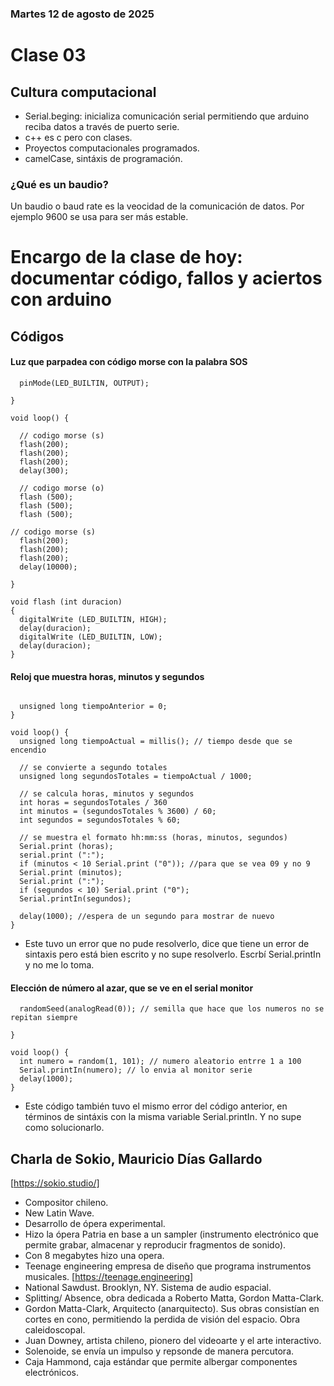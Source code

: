 ### Martes 12 de agosto de 2025
# Clase 03

## Cultura computacional
- Serial.beging: inicializa comunicación serial permitiendo que arduino reciba datos a través de puerto serie.
- c++ es c pero con clases.
- Proyectos computacionales programados.
- camelCase, sintáxis de programación.

### ¿Qué es un baudio?
Un baudio o baud rate es la veocidad de la comunicación de datos. Por ejemplo 9600 se usa para ser más estable.

# Encargo de la clase de hoy: documentar código, fallos y aciertos con arduino

## **Códigos**
#### Luz que parpadea con código morse con la palabra SOS
```  // luz led incorporada del arduino
  pinMode(LED_BUILTIN, OUTPUT);

}

void loop() {

  // codigo morse (s)
  flash(200);
  flash(200);
  flash(200);
  delay(300);

  // codigo morse (o)
  flash (500);
  flash (500);
  flash (500);

// codigo morse (s)
  flash(200);
  flash(200);
  flash(200);
  delay(10000);

}

void flash (int duracion)
{
  digitalWrite (LED_BUILTIN, HIGH);
  delay(duracion);
  digitalWrite (LED_BUILTIN, LOW);
  delay(duracion);
}
```
#### Reloj que muestra horas, minutos y segundos
```void setup() {

  unsigned long tiempoAnterior = 0;
}

void loop() {
  unsigned long tiempoActual = millis(); // tiempo desde que se encendio

  // se convierte a segundo totales
  unsigned long segundosTotales = tiempoActual / 1000;

  // se calcula horas, minutos y segundos
  int horas = segundosTotales / 360
  int minutos = (segundosTotales % 3600) / 60;
  int segundos = segundosTotales % 60;

  // se muestra el formato hh:mm:ss (horas, minutos, segundos)
  Serial.print (horas);
  serial.print (":");
  if (minutos < 10 Serial.print ("0")); //para que se vea 09 y no 9
  Serial.print (minutos);
  Serial.print (":");
  if (segundos < 10) Serial.print ("0");
  Serial.printIn(segundos);

  delay(1000); //espera de un segundo para mostrar de nuevo 
}
```
- Este tuvo un error que no pude resolverlo, dice que tiene un error de sintaxis pero está bien escrito y no supe resolverlo. Escrbí Serial.printIn y no me lo toma.

#### Elección de número al azar, que se ve en el serial monitor
```Serial.begin(9600); // inicia comunicacion serie 9600 --> velocidad a la que los datos se transmitiran entre pc-arduino
  randomSeed(analogRead(0)); // semilla que hace que los numeros no se repitan siempre

}

void loop() {
  int numero = random(1, 101); // numero aleatorio entrre 1 a 100
  Serial.printIn(numero); // lo envia al monitor serie
  delay(1000);
}
```
- Este código también tuvo el mismo error del código anterior, en términos de sintáxis con la misma variable Serial.printIn. Y no supe como solucionarlo.


## Charla de Sokio, Mauricio Días Gallardo
[https://sokio.studio/]
- Compositor chileno.
- New Latin Wave.
- Desarrollo de ópera experimental.
- Hizo la ópera Patria en base a un sampler (instrumento electrónico que permite grabar, almacenar y reproducir fragmentos de sonido).
- Con 8 megabytes hizo una opera.
- Teenage engineering empresa de diseño que programa instrumentos musicales. [https://teenage.engineering]
- National Sawdust. Brooklyn, NY. Sistema de audio espacial.
- Splitting/ Absence, obra dedicada a Roberto Matta, Gordon Matta-Clark.
- Gordon Matta-Clark, Arquitecto (anarquitecto). Sus obras consistían en cortes en cono, permitiendo la perdida de visión del espacio. Obra caleidoscopal.
- Juan Downey, artista chileno, pionero del videoarte y el arte interactivo.
- Solenoide, se envía un impulso y repsonde de manera percutora.
- Caja Hammond, caja estándar que permite albergar componentes electrónicos.
